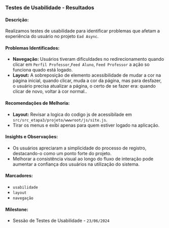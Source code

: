 ### Testes de Usabilidade - Resultados

#### Descrição:
Realizamos testes de usabilidade para identificar problemas que afetam a experiência do usuário no projeto `Ead Async`.

#### Problemas Identificados:
- **Navegação:** Usuários tiveram dificuldades no redirecionamento quando clicar em `Perfil Professor`,`Feed Aluno`, `Feed Professor` a ação so funciona quado está logado.
- **Layout:** A sobreposição de elemento acessibilidade de mudar a cor na página inicial, quando clicar, muda a cor da página, mas para desfazer, o usuário precisa atualizar a página, o certo de se fazer era: quando clicar de novo, voltar à cor normal..

#### Recomendações de Melhoria:
- **Layout:** Revisar a logica do codigo js de acessibilade em `src/src_etapa3/projeto/wwwroot/js/site.js`.
- Tirar os menus e exibi apenas para quem estiver logado na aplicação.

#### Insights e Observações:
- Os usuários apreciaram a simplicidade do processo de registro, destacando-o como um ponto forte do projeto.
- Melhorar a consistência visual ao longo do fluxo de interação pode aumentar a confiança dos usuários na utilização do sistema.

#### Marcadores:
- `usabilidade`
- `layout`
- `navegação`

#### Milestone:
- Sessão de Testes de Usabilidade - `23/06/2024`
